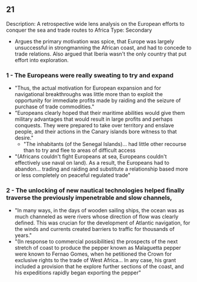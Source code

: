 ## 21
Description: A retrospective wide lens analysis on the European efforts to conquer the sea and trade routes to Africa
Type: Secondary
- Argues the primary motivation was spice, that Europe was largely unsuccessful in strongmanning the African coast, and had to concede to trade relations. Also argued that Iberia wasn't the only country that put effort into exploration.
### 1 - The Europeans were really sweating to try and expand
- "Thus, the actual motivation for European expansion and for navigational breakthroughs was little more than to exploit the opportunity for immediate profits made by raiding and the seizure of purchase of trade commodities."
- "Europeans clearly hoped that their maritime abilities would give them military advantages that would result in large profits and perhaps conquests. They were prepared to take over territory and enslave people, and their actions in the Canary islands bore witness to that desire."
	- "The inhabitants (of the Senegal Islands)... had little other recourse than to try and flee to areas of difficult access
- "(Africans couldn't fight Europeans at sea, Europeans couldn't effectively use naval on land). As a result, the Europeans had to abandon... trading and raiding and substitute a relationship based more or less completely on peaceful regulated trade"
### 2 - The unlocking of new nautical technologies helped finally traverse the previously impenetrable and slow channels,
- "In many ways, in the days of wooden sailing ships, the ocean was as much channeled as were rivers whose direction of flow was clearly defined. This was crucian for the development of Atlantic navigation, for the winds and currents created barriers to traffic for thousands of years."
- "(In response to commercial possibilities) the prospects of the next stretch of coast to produce the pepper known as Malaguetta pepper were known to Fernao Gomes, when he petitioned the Crown for exclusive rights to the trade of West Africa... In any case, his grant included a provision that he explore further sections of the coast, and his expeditions rapidly began exporting the pepper"